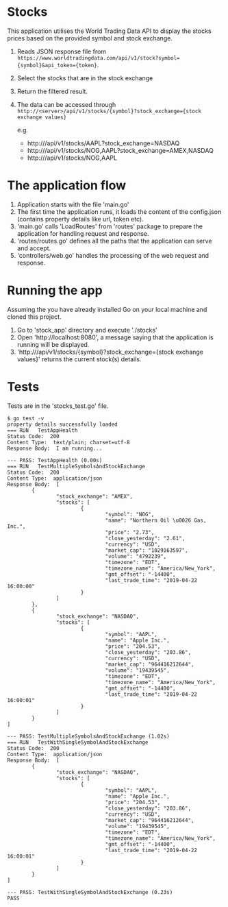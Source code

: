 # Stocks

This application utilises the World Trading Data API to display the stocks prices based on the provided symbol and stock exchange.

1. Reads JSON response file from `https://www.worldtradingdata.com/api/v1/stock?symbol={symbol}&api_token={token}`.
2. Select the stocks that are in the stock exchange
3. Return the filtered result.
4. The data can be accessed through `http://<server>/api/v1/stocks/{symbol}?stock_exchange={stock exchange values}`
   
   e.g. 
   
   - http://<server>/api/v1/stocks/AAPL?stock_exchange=NASDAQ
   - http://<server>/api/v1/stocks/NOG,AAPL?stock_exchange=AMEX,NASDAQ
   - http://<server>/api/v1/stocks/NOG,AAPL

   
# The application flow

1. Application starts with the file 'main.go'
2. The first time the application runs, it loads the content of the config.json (contains property details like url, token etc).
3. 'main.go' calls 'LoadRoutes' from 'routes' package to prepare the application for handling request and response.
4. 'routes/routes.go' defines all the paths that the application can serve and accept.
5. 'controllers/web.go' handles the processing of the web request and response. 

# Running the app

Assuming the you have already installed Go on your local machine and cloned this project.

1. Go to 'stock_app' directory and execute './stocks'
2. Open 'http://localhost:8080', a message saying that the application is running will be displayed.
3. 'http://<server>/api/v1/stocks/{symbol}?stock_exchange={stock exchange values}' returns the current stock(s) details.

# Tests

Tests are in the 'stocks_test.go' file.

```
$ go test -v
property details successfully loaded
=== RUN   TestAppHealth
Status Code:  200
Content Type:  text/plain; charset=utf-8
Response Body:  I am running...

--- PASS: TestAppHealth (0.00s)
=== RUN   TestMultipleSymbolsAndStockExchange
Status Code:  200
Content Type:  application/json
Response Body:  [
        {
                "stock_exchange": "AMEX",
                "stocks": [
                        {
                                "symbol": "NOG",
                                "name": "Northern Oil \u0026 Gas, Inc.",
                                "price": "2.73",
                                "close_yesterday": "2.61",
                                "currency": "USD",
                                "market_cap": "1029163597",
                                "volume": "4792239",
                                "timezone": "EDT",
                                "timezone_name": "America/New_York",
                                "gmt_offset": "-14400",
                                "last_trade_time": "2019-04-22 16:00:00"
                        }
                ]
        },
        {
                "stock_exchange": "NASDAQ",
                "stocks": [
                        {
                                "symbol": "AAPL",
                                "name": "Apple Inc.",
                                "price": "204.53",
                                "close_yesterday": "203.86",
                                "currency": "USD",
                                "market_cap": "964416212644",
                                "volume": "19439545",
                                "timezone": "EDT",
                                "timezone_name": "America/New_York",
                                "gmt_offset": "-14400",
                                "last_trade_time": "2019-04-22 16:00:01"
                        }
                ]
        }
]

--- PASS: TestMultipleSymbolsAndStockExchange (1.02s)
=== RUN   TestWithSingleSymbolAndStockExchange
Status Code:  200
Content Type:  application/json
Response Body:  [
        {
                "stock_exchange": "NASDAQ",
                "stocks": [
                        {
                                "symbol": "AAPL",
                                "name": "Apple Inc.",
                                "price": "204.53",
                                "close_yesterday": "203.86",
                                "currency": "USD",
                                "market_cap": "964416212644",
                                "volume": "19439545",
                                "timezone": "EDT",
                                "timezone_name": "America/New_York",
                                "gmt_offset": "-14400",
                                "last_trade_time": "2019-04-22 16:00:01"
                        }
                ]
        }
]

--- PASS: TestWithSingleSymbolAndStockExchange (0.23s)
PASS

```
